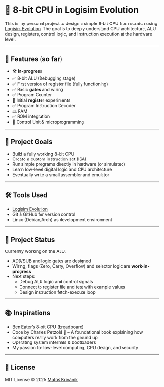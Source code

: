 # 🧠 8-bit CPU in Logisim Evolution

This is my personal project to design a simple 8-bit CPU from scratch using [Logisim Evolution](https://github.com/logisim-evolution/logisim-evolution). The goal is to deeply understand CPU architecture, ALU design, registers, control logic, and instruction execution at the hardware level.

---

## 🔧 Features (so far)

- 🛠️ **In-progress**
- ✅ 8-bit ALU (Debugging stage)
- ✅ First version of register file (fully functioning)
- ✅ Basic **gates** and wiring
- ✅ Program Counter
- 🧪 Initial **register** experiments
- ✅ Program Instruction Decoder
- 🔜 RAM 
- ✅ ROM integration
- 🧪 Control Unit & microprogramming

---

## 🧪 Project Goals

- Build a fully working 8-bit CPU
- Create a custom instruction set (ISA)
- Run simple programs directly in hardware (or simulated)
- Learn low-level digital logic and CPU architecture
- Eventually write a small assembler and emulator

---

## 🛠 Tools Used

- [Logisim Evolution](https://github.com/logisim-evolution/logisim-evolution)
- Git & GitHub for version control
- Linux (Debian/Arch) as development environment

---

## 🚧 Project Status

Currently working on the ALU.

- ADD/SUB and logic gates are designed
- Wiring, flags (Zero, Carry, Overflow) and selector logic are **work-in-progress**
- Next steps:
  - Debug ALU logic and control signals
  - Connect to register file and test with example values
  - Design instruction fetch-execute loop

---

## 📚 Inspirations

- Ben Eater’s 8-bit CPU (breadboard)
- Code by Charles Petzold 📘 – A foundational book explaining how computers really work from the ground up
- Operating system internals & bootloaders
- My passion for low-level computing, CPU design, and security

---

## 🔗 License

MIT License © 2025 [Matúš Krivánik](https://github.com/cimbobimboontop)
